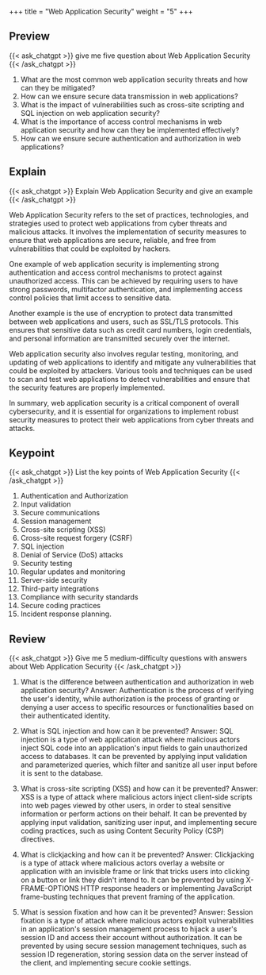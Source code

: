 +++
title = "Web Application Security"
weight = "5"
+++
## Preview
{{< ask_chatgpt >}}
give me five question about Web Application Security
{{< /ask_chatgpt >}}



1. What are the most common web application security threats and how can they be mitigated?
2. How can we ensure secure data transmission in web applications?
3. What is the impact of vulnerabilities such as cross-site scripting and SQL injection on web application security?
4. What is the importance of access control mechanisms in web application security and how can they be implemented effectively?
5. How can we ensure secure authentication and authorization in web applications?   

## Explain
{{< ask_chatgpt >}}
Explain Web Application Security and give an example
{{< /ask_chatgpt >}}



Web Application Security refers to the set of practices, technologies, and strategies used to protect web applications from cyber threats and malicious attacks. It involves the implementation of security measures to ensure that web applications are secure, reliable, and free from vulnerabilities that could be exploited by hackers.

One example of web application security is implementing strong authentication and access control mechanisms to protect against unauthorized access. This can be achieved by requiring users to have strong passwords, multifactor authentication, and implementing access control policies that limit access to sensitive data.

Another example is the use of encryption to protect data transmitted between web applications and users, such as SSL/TLS protocols. This ensures that sensitive data such as credit card numbers, login credentials, and personal information are transmitted securely over the internet.

Web application security also involves regular testing, monitoring, and updating of web applications to identify and mitigate any vulnerabilities that could be exploited by attackers. Various tools and techniques can be used to scan and test web applications to detect vulnerabilities and ensure that the security features are properly implemented.

In summary, web application security is a critical component of overall cybersecurity, and it is essential for organizations to implement robust security measures to protect their web applications from cyber threats and attacks.   

## Keypoint
{{< ask_chatgpt >}}
List the key points of Web Application Security
{{< /ask_chatgpt >}}



1. Authentication and Authorization 
2. Input validation 
3. Secure communications 
4. Session management 
5. Cross-site scripting (XSS) 
6. Cross-site request forgery (CSRF) 
7. SQL injection 
8. Denial of Service (DoS) attacks 
9. Security testing 
10. Regular updates and monitoring 
11. Server-side security 
12. Third-party integrations 
13. Compliance with security standards 
14. Secure coding practices 
15. Incident response planning.   

## Review
{{< ask_chatgpt >}}
Give me 5 medium-difficulty questions with answers about Web Application Security
{{< /ask_chatgpt >}}

1. What is the difference between authentication and authorization in web application security?
Answer: Authentication is the process of verifying the user's identity, while authorization is the process of granting or denying a user access to specific resources or functionalities based on their authenticated identity.

2. What is SQL injection and how can it be prevented?
Answer: SQL injection is a type of web application attack where malicious actors inject SQL code into an application's input fields to gain unauthorized access to databases. It can be prevented by applying input validation and parameterized queries, which filter and sanitize all user input before it is sent to the database.

3. What is cross-site scripting (XSS) and how can it be prevented?
Answer: XSS is a type of attack where malicious actors inject client-side scripts into web pages viewed by other users, in order to steal sensitive information or perform actions on their behalf. It can be prevented by applying input validation, sanitizing user input, and implementing secure coding practices, such as using Content Security Policy (CSP) directives.

4. What is clickjacking and how can it be prevented?
Answer: Clickjacking is a type of attack where malicious actors overlay a website or application with an invisible frame or link that tricks users into clicking on a button or link they didn't intend to. It can be prevented by using X-FRAME-OPTIONS HTTP response headers or implementing JavaScript frame-busting techniques that prevent framing of the application.

5. What is session fixation and how can it be prevented?
Answer: Session fixation is a type of attack where malicious actors exploit vulnerabilities in an application's session management process to hijack a user's session ID and access their account without authorization. It can be prevented by using secure session management techniques, such as session ID regeneration, storing session data on the server instead of the client, and implementing secure cookie settings.   

